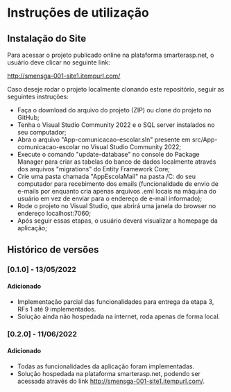 # Instruções de utilização

## Instalação do Site

Para acessar o projeto publicado online na plataforma smarterasp.net, o usuário deve clicar no seguinte link:

http://smensga-001-site1.itempurl.com/

Caso deseje rodar o projeto localmente clonando este repositório, seguir as seguintes instruções:
- Faça o download do arquivo do projeto (ZIP) ou clone do projeto no GitHub;
- Tenha o Visual Studio Community 2022 e o SQL server instalados no seu computador;
- Abra o arquivo "App-comunicacao-escolar.sln" presente em src/App-comunicacao-escolar no Visual Studio Community 2022;
- Execute o comando "update-database" no console do Package Manager para criar as tabelas do banco de dados localmente através dos arquivos "migrations" do Entity Framework Core;
- Crie uma pasta chamada "AppEscolaMail" na pasta /C: do seu computador para recebimento dos emails (funcionalidade de envio de e-mails por enquanto cria apenas arquivos .eml locais na máquina do usuário em vez de enviar para o endereço de e-mail informado);
- Rode o projeto no Visual Studio, que abrirá uma janela do browser no endereço localhost:7060;
- Após seguir essas etapas, o usuário deverá visualizar a homepage da aplicação;

## Histórico de versões

### [0.1.0] - 13/05/2022
#### Adicionado
- Implementação parcial das funcionalidades para entrega da etapa 3, RFs 1 até 9 implementados.
- Solução ainda não hospedada na internet, roda apenas de forma local.

### [0.2.0] - 11/06/2022
#### Adicionado
- Todas as funcionalidades da aplicação foram implementadas.
- Solução hospedada na plataforma smarterasp.net, podendo ser acessada através do link http://smensga-001-site1.itempurl.com/.
